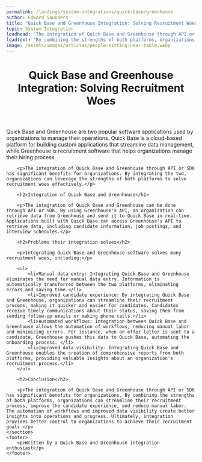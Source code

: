 ```yaml
---
permalink: /landings/system-integrations/quick-base/greenhouse
author: Edward Saunders
title: "Quick Base and Greenhouse Integration: Solving Recruitment Woes"
topic: System Integration
leadhead: "The integration of Quick Base and Greenhouse through API or SDK has significant benefits for organizations"
leadtext: "By combining the strengths of both platforms, organizations can streamline their recruitment process, improve the candidate experience, and reduce manual labor. The automation of workflows and improved data visibility create better insights into operations and progress. Ultimately, integration provides better control to organizations to achieve their recruitment goals."
image: /assets/images/articles/people-sitting-near-table.webp
---
```

<div class="arttext">	<header>
		<h1>Quick Base and Greenhouse Integration: Solving Recruitment Woes</h1>
	</header>
	<section>
		<p>Quick Base and Greenhouse are two popular software applications used by organizations to manage their operations. Quick Base is a cloud-based platform for building custom applications that streamline data management, while Greenhouse is recruitment software that helps organizations manage their hiring process.</p>

		<p>The integration of Quick Base and Greenhouse through API or SDK has significant benefits for organizations. By integrating the two, organizations can leverage the strengths of both platforms to solve recruitment woes effectively.</p>

		<h2>Integration of Quick Base and Greenhouse</h2>

		<p>The integration of Quick Base and Greenhouse can be done through API or SDK. By using Greenhouse's API, an organization can retrieve data from Greenhouse and send it to Quick Base in real-time. Applications built with Quick Base can access Greenhouse's API to retrieve data, including candidate information, job postings, and interview schedules.</p>

		<h2>Problems their integration solves</h2>

		<p>Integrating Quick Base and Greenhouse software solves many recruitment woes, including:</p>

		<ul>
			<li>Manual data entry: Integrating Quick Base and Greenhouse eliminates the need for manual data entry. Information is automatically transferred between the two platforms, eliminating errors and saving time.</li>
			<li>Improved candidate experience: By integrating Quick Base and Greenhouse, organizations can streamline their recruitment process, making it quicker and easier for candidates. Candidates receive timely communications about their status, saving them from sending follow-up emails or making phone calls.</li>
			<li>Automated workflows: Integration between Quick Base and Greenhouse allows the automation of workflows, reducing manual labor and minimizing errors. For instance, when an offer letter is sent to a candidate, Greenhouse pushes this data to Quick Base, automating the onboarding process. </li>
			<li>Improved data visibility: Integrating Quick Base and Greenhouse enables the creation of comprehensive reports from both platforms, providing valuable insights about an organization's recruitment process.</li>
		</ul>

		<h2>Conclusion</h2>

		<p>The integration of Quick Base and Greenhouse through API or SDK has significant benefits for organizations. By combining the strengths of both platforms, organizations can streamline their recruitment process, improve the candidate experience, and reduce manual labor. The automation of workflows and improved data visibility create better insights into operations and progress. Ultimately, integration provides better control to organizations to achieve their recruitment goals.</p>
	</section>
	<footer>
		<p>Written by a Quick Base and Greenhouse integration enthusiast</p>
	</footer>
</div>